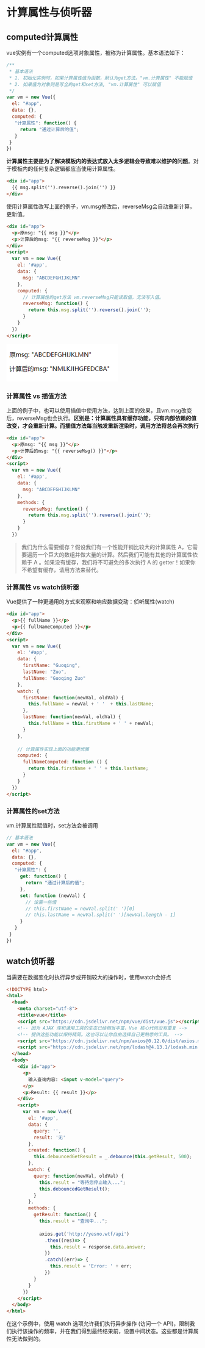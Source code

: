 
# 计算属性与侦听器

## computed计算属性
vue实例有一个computed选项对象属性，被称为计算属性。基本语法如下：
```js
/**
 * 基本语法
 * 1. 初始化实例时，如果计算属性值为函数，默认为get方法。"vm.计算属性" 不能赋值
 * 2. 如果值为对象则是写全的get和set方法, "vm.计算属性" 可以赋值
 */
var vm = new Vue({
  el: "#app",
  data: {},
  computed: {
   "计算属性": function() {
     return "通过计算后的值";
   }
 }
})
```
**计算属性主要是为了解决模板内的表达式放入太多逻辑会导致难以维护的问题**。对于模板内的任何复杂逻辑都应当使用计算属性。
```html
<div id="app">
  {{ msg.split('').reverse().join('') }}
</div>
```
使用计算属性改写上面的例子，vm.msg修改后，reverseMsg会自动重新计算，更新值。
```html
<div id="app">
  <p>原msg: "{{ msg }}"</p>
  <p>计算后的msg: "{{ reverseMsg }}"</p>
</div>
<script>
  var vm = new Vue({
    el: '#app',
    data: {
      msg: "ABCDEFGHIJKLMN"
    },
    computed: {
      // 计算属性的get方法 vm.reverseMsg只能读取值，无法写入值。
      reverseMsg: function() {
        return this.msg.split('').reverse().join('');
      }
    }
  })
</script>
```
![4_0_计算属性.png](images/4_0_计算属性.png)

### 计算属性 vs 插值方法
上面的例子中，也可以使用插值中使用方法，达到上面的效果，且vm.msg改变后，reverseMsg也会执行。**区别是：计算属性具有缓存功能，只有内部依赖的值改变，才会重新计算。而插值方法每当触发重新渲染时，调用方法将总会再次执行**
```html
<div id="app">
  <p>原msg: "{{ msg }}"</p>
  <p>计算后的msg: "{{ reverseMsg() }}"</p>
</div>
<script>
  var vm = new Vue({
    el: '#app',
    data: {
      msg: "ABCDEFGHIJKLMN"
    },
    methods: {
      reverseMsg: function() {
        return this.msg.split('').reverse().join('');
      }
    }
  })
```
> 我们为什么需要缓存？假设我们有一个性能开销比较大的计算属性 A，它需要遍历一个巨大的数组并做大量的计算。然后我们可能有其他的计算属性依赖于 A 。如果没有缓存，我们将不可避免的多次执行 A 的 getter！如果你不希望有缓存，请用方法来替代。

### 计算属性 vs watch侦听器
Vue提供了一种更通用的方式来观察和响应数据变动：侦听属性(watch)
```html
<div id="app">
  <p>{{ fullName }}</p>
  <p>{{ fullNameComputed }}</p>
</div>
<script>
  var vm = new Vue({
    el: '#app',
    data: {
      firstName: "Guoqing",
      lastName: "Zuo",
      fullName: "Guoqing Zuo"
    },
    watch: {
      firstName: function(newVal, oldVal) {
        this.fullName = newVal + ' '  + this.lastName;
      },
      lastName: function(newVal, oldVal) {
        this.fullName = this.firstName + ' ' + newVal;
      }
    },
    
    // 计算属性实现上面的功能更优雅
    computed: {
      fullNameComputed: function () {
        return this.firstName + ' ' + this.lastName;
      }
    }
  })
</script>
```

### 计算属性的set方法
vm.计算属性赋值时，set方法会被调用
```js
// 基本语法
var vm = new Vue({
  el: "#app",
  data: {},
  computed: {
   "计算属性": {
     get: function() {
       return "通过计算后的值";
     },
     set: function (newVal) {
       // 设置一些值
       // this.firstName = newVal.split(' ')[0]
       // this.lastName = newVal.split(' ')[newVal.length - 1]
     }
   }
 }
})
```

## watch侦听器
当需要在数据变化时执行异步或开销较大的操作时，使用watch会好点
```html
<!DOCTYPE html>
<html>
  <head>
    <meta charset="utf-8">
    <title>vue</title>
    <script src="https://cdn.jsdelivr.net/npm/vue/dist/vue.js"></script>
    <!-- 因为 AJAX 库和通用工具的生态已经相当丰富，Vue 核心代码没有重复 -->
    <!-- 提供这些功能以保持精简。这也可以让你自由选择自己更熟悉的工具。 -->
    <script src="https://cdn.jsdelivr.net/npm/axios@0.12.0/dist/axios.min.js"></script>
    <script src="https://cdn.jsdelivr.net/npm/lodash@4.13.1/lodash.min.js"></script>
  </head>
  <body>
    <div id="app">
      <p>
        输入查询内容: <input v-model="query">
      </p>
      <p>Result: {{ result }}</p>
    </div>
    <script>
      var vm = new Vue({
        el: '#app',
        data: {
          query: '',
          result: '无'
        },
        created: function() {
          this.debouncedGetResult = _.debounce(this.getResult, 500);
        },
        watch: {
          query: function(newVal, oldVal) {
            this.result = "等待您停止输入...";
            this.debouncedGetResult();
          }
        },
        methods: {
          getResult: function() {
            this.result = "查询中...";

            axios.get('http://yesno.wtf/api')
              .then((res)=> {
                this.result = response.data.answer;
              })
              .catch((err)=> {
                this.result = 'Error: ' + err;
              })
          }
        }
      })
    </script>
  </body>
</html>
```

在这个示例中，使用 watch 选项允许我们执行异步操作 (访问一个 API)，限制我们执行该操作的频率，并在我们得到最终结果前，设置中间状态。这些都是计算属性无法做到的。